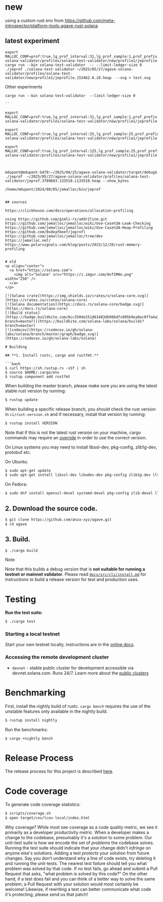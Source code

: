 
# new

using a custom rust env from https://github.com/meta-introspector/platform-tools-agave-rust-solana

## latest experiment
```
export MALLOC_CONF=prof:true,lg_prof_interval:31,lg_prof_sample:1,prof_prefix:/home/mdupont/2025/05/27/agave-solana-validator/profiles/solana-test-validator/new/profile1/jeprofile
cargo run --bin solana-test-validator  -- --limit-ledger-size 0
./jeprof ./solana-test-validator ~/2025/05/27/agave-solana-validator/profiles/solana-test-validator/new/profile1/jeprofile.153462.0.i0.heap  --svg > test.svg
```
  
Other experiments

```
cargo run --bin solana-test-validator  --limit-ledger-size 0

``

export MALLOC_CONF=prof:true,lg_prof_interval:31,lg_prof_sample:1,prof_prefix:/home/mdupont/2025/05/27/agave-solana-validator/profiles/solana-test-validator/new/profile1/jeprofile

export MALLOC_CONF=prof:true,lg_prof_interval:25,lg_prof_sample:25,prof_prefix:/home/mdupont/2025/05/27/agave-solana-validator/profiles/solana-test-validator/new/profile1/jeprofile

export MALLOC_CONF=prof:true,lg_prof_interval:125,lg_prof_sample:25,prof_prefix:/home/mdupont/2025/05/27/agave-solana-validator/profiles/solana-test-validator/new/profile1/jeprofile



mdupont@mdupont-G470:~/2025/04/25/agave-solana-validator/target/debug$ ./jeprof  ~/2025/05/27/agave-solana-validator/profiles/solana-test-validator/jeprof.3789843.133510.i133510.heap --show_bytes

/home/mdupont/2024/08/05/jemalloc/bin/jeprof


## sources

https://clickhouse.com/docs/operations/allocation-profiling

using https://github.com/gimli-rs/addr2line.git
https://github.com/jemalloc/jemalloc/wiki/Use-Case%3A-Leak-Checking
https://github.com/jemalloc/jemalloc/wiki/Use-Case%3A-Heap-Profiling
https://github.com/0xdeafbeef/jeprofl
https://github.com/jemalloc/jemalloc/tree/dev
https://jemalloc.net/
https://www.polarsignals.com/blog/posts/2023/12/20/rust-memory-profiling


# old
<p align="center">
  <a href="https://solana.com">
    <img alt="Solana" src="https://i.imgur.com/0vfIMHo.png" width="250" />
  </a>
</p>

[![Solana crate](https://img.shields.io/crates/v/solana-core.svg)](https://crates.io/crates/solana-core)
[![Solana documentation](https://docs.rs/solana-core/badge.svg)](https://docs.rs/solana-core)
[![Build status](https://badge.buildkite.com/8cc350de251d61483db98bdfc895b9ea0ac8ffa4a32ee850ed.svg?branch=master)](https://buildkite.com/solana-labs/solana/builds?branch=master)
[![codecov](https://codecov.io/gh/solana-labs/solana/branch/master/graph/badge.svg)](https://codecov.io/gh/solana-labs/solana)

# Building

## **1. Install rustc, cargo and rustfmt.**

```bash
$ curl https://sh.rustup.rs -sSf | sh
$ source $HOME/.cargo/env
$ rustup component add rustfmt
```

When building the master branch, please make sure you are using the latest stable rust version by running:

```bash
$ rustup update
```

When building a specific release branch, you should check the rust version in `ci/rust-version.sh` and if necessary, install that version by running:
```bash
$ rustup install VERSION
```
Note that if this is not the latest rust version on your machine, cargo commands may require an [override](https://rust-lang.github.io/rustup/overrides.html) in order to use the correct version.

On Linux systems you may need to install libssl-dev, pkg-config, zlib1g-dev, protobuf etc.

On Ubuntu:
```bash
$ sudo apt-get update
$ sudo apt-get install libssl-dev libudev-dev pkg-config zlib1g-dev llvm clang cmake make libprotobuf-dev protobuf-compiler libclang-dev
```

On Fedora:
```bash
$ sudo dnf install openssl-devel systemd-devel pkg-config zlib-devel llvm clang cmake make protobuf-devel protobuf-compiler perl-core libclang-dev
```

## **2. Download the source code.**

```bash
$ git clone https://github.com/anza-xyz/agave.git
$ cd agave
```

## **3. Build.**

```bash
$ ./cargo build
```

> [!NOTE]
> Note that this builds a debug version that is **not suitable for running a testnet or mainnet validator**. Please read [`docs/src/cli/install.md`](docs/src/cli/install.md#build-from-source) for instructions to build a release version for test and production uses.

# Testing

**Run the test suite:**

```bash
$ ./cargo test
```

### Starting a local testnet

Start your own testnet locally, instructions are in the [online docs](https://docs.solanalabs.com/clusters/benchmark).

### Accessing the remote development cluster

* `devnet` - stable public cluster for development accessible via
devnet.solana.com. Runs 24/7. Learn more about the [public clusters](https://docs.solanalabs.com/clusters)

# Benchmarking

First, install the nightly build of rustc. `cargo bench` requires the use of the
unstable features only available in the nightly build.

```bash
$ rustup install nightly
```

Run the benchmarks:

```bash
$ cargo +nightly bench
```

# Release Process

The release process for this project is described [here](RELEASE.md).

# Code coverage

To generate code coverage statistics:

```bash
$ scripts/coverage.sh
$ open target/cov/lcov-local/index.html
```

Why coverage? While most see coverage as a code quality metric, we see it primarily as a developer
productivity metric. When a developer makes a change to the codebase, presumably it's a *solution* to
some problem.  Our unit-test suite is how we encode the set of *problems* the codebase solves. Running
the test suite should indicate that your change didn't *infringe* on anyone else's solutions. Adding a
test *protects* your solution from future changes. Say you don't understand why a line of code exists,
try deleting it and running the unit-tests. The nearest test failure should tell you what problem
was solved by that code. If no test fails, go ahead and submit a Pull Request that asks, "what
problem is solved by this code?" On the other hand, if a test does fail and you can think of a
better way to solve the same problem, a Pull Request with your solution would most certainly be
welcome! Likewise, if rewriting a test can better communicate what code it's protecting, please
send us that patch!

